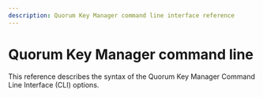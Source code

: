 ```yaml
---
description: Quorum Key Manager command line interface reference
---
```


# Quorum Key Manager command line

This reference describes the syntax of the Quorum Key Manager Command Line Interface (CLI) options.
